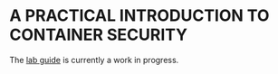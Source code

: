 # A PRACTICAL INTRODUCTION TO CONTAINER SECURITY

The [lab guide](http://triad.eadbge.net:8080) is currently a work in progress. 
